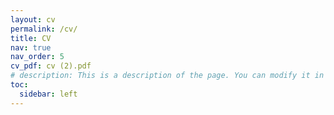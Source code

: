 ```yaml
---
layout: cv
permalink: /cv/
title: CV
nav: true
nav_order: 5
cv_pdf: cv (2).pdf
# description: This is a description of the page. You can modify it in '_pages/cv.md'. You can also change or remove the top pdf download button.
toc:
  sidebar: left
---
```

